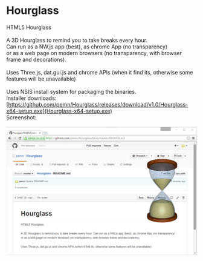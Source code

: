 # Hourglass
HTML5 Hourglass</br>
<br/>
A 3D Hourglass to remind you to take breaks every hour.<br/>
Can run as a NW.js app (best), as chrome App (no transparency)<br/>
or as a web page on modern browsers (no transparency, with browser frame and decorations).<br/>
<br/>
Uses Three.js, dat.gui.js and chrome APIs (when it find its, otherwise some features will be unavailable)<br/>
<br/>
Uses NSIS install system for packaging the binaries.
<br/>
Installer downloads:<br/>
[https://github.com/pemn/Hourglass/releases/download/v1.0/Hourglass-x64-setup.exe](Hourglass-x64-setup.exe)
<br/>
Screenshot:</br>
<br/>
![screenshot](https://github.com/pemn/Hourglass/blob/master/img/screenshot.png)
